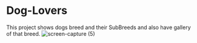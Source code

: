 # Dog-Lovers
This project shows dogs breed and their SubBreeds and also have gallery of that breed.
![screen-capture (5)](https://user-images.githubusercontent.com/67889306/167158006-5fbd3589-25c4-4875-81e5-cc279aa877ea.gif)